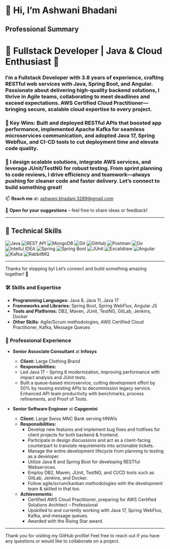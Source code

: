 # 👋 Hi, I’m Ashwani Bhadani

## Professional Summary

# 🔹 Fullstack Developer | Java & Cloud Enthusiast 🔹
### I’m a Fullstack Developer with 3.8 years of experience, crafting RESTful web services with Java, Spring Boot, and Angular. Passionate about delivering high-quality backend solutions, I thrive in Agile teams, collaborating to meet deadlines and exceed expectations. AWS Certified Cloud Practitioner—bringing secure, scalable cloud expertise to every project. 
### 🚀 Key Wins: Built and deployed RESTful APIs that boosted app performance, implemented Apache Kafka for seamless microservices communication, and adopted Java 17, Spring Webflux, and CI-CD tools to cut deployment time and elevate code quality. 
### 🌟 I design scalable solutions, integrate AWS services, and leverage JUnit/TestNG for robust testing. From sprint planning to code reviews, I drive efficiency and teamwork—always pushing for cleaner code and faster delivery. Let’s connect to build something great!

📫 **Reach me** at: [ashwani.bhadani.3289@gmail.com](mailto:ashwani.bhadani.3289@gmail.com)

💬 **Open for your suggestions** – feel free to share ideas or feedback!

---

## 🥇 Technical Skills

![Java](https://img.shields.io/badge/Java-ED8B00?style=for-the-badge&logo=java&logoColor=white)
![REST API](https://img.shields.io/badge/REST_API-000000?style=for-the-badge&logo=rest&logoColor=white)
![MongoDB](https://img.shields.io/badge/MongoDB-47A248?style=for-the-badge&logo=mongodb&logoColor=white)
![Git](https://img.shields.io/badge/Git-F05032?style=for-the-badge&logo=git&logoColor=white)
![GitHub](https://img.shields.io/badge/GitHub-181717?style=for-the-badge&logo=github&logoColor=white)
![Postman](https://img.shields.io/badge/Postman-FF6C37?style=for-the-badge&logo=postman&logoColor=white)
![Go](https://img.shields.io/badge/Go-00ADD8?style=for-the-badge&logo=go&logoColor=white)
![IntelliJ IDEA](https://img.shields.io/badge/IntelliJ_IDEA-000000?style=for-the-badge&logo=intellij-idea&logoColor=white)
![Spring](https://img.shields.io/badge/Spring-6DB33F?style=for-the-badge&logo=spring&logoColor=white)
![Spring Boot](https://img.shields.io/badge/Spring_Boot-6DB33F?style=for-the-badge&logo=spring-boot&logoColor=white)
![JUnit](https://img.shields.io/badge/JUnit-25A162?style=for-the-badge&logo=junit5&logoColor=white)
![Excalidraw](https://img.shields.io/badge/Excalidraw-1D1D1D?style=for-the-badge&logo=excalidraw&logoColor=white)
![Angular](https://img.shields.io/badge/Angular-DD0031?style=for-the-badge&logo=angular&logoColor=white)
![Kafka](https://img.shields.io/badge/Apache_Kafka-231F20?style=for-the-badge&logo=apachekafka&logoColor=white)
![RabbitMQ](https://img.shields.io/badge/RabbitMQ-FF6600?style=for-the-badge&logo=rabbitmq&logoColor=white)

---

Thanks for stopping by! Let’s connect and build something amazing together! 🚀

### 🛠 Skills and Expertise

- **Programming Languages:** Java 8, Java 11, Java 17
- **Frameworks and Libraries:** Spring Boot, Spring WebFlux, Angular JS
- **Tools and Platforms:** DB2, Maven, JUnit, TestNG, GitLab, Jenkins, Docker
- **Other Skills:** Agile/Scrum methodologies, AWS Certified Cloud Practitioner, Kafka, Message Queues

### 💼 Professional Experience
- **Senior Associate Consultant** at **Infosys**
  - **Client:** Large Clothing Brand
  - **Responsibilities:**
  - Led Java 17 - Spring 6 modernization, improving performance with impact analysis and JUnit tests.
  - Built a queue-based microservice, cutting development effort by 50% by reusing existing APIs to decommission
    legacy service. Enhanced API team productivity with benchmarks, process refinements, and Proof of Tests.

- **Senior Software Engineer** at **Capgemini**
  - **Client:** Large Swiss MNC Bank serving HNWIs
  - **Responsibilities:**
    - Develop new features and implement bug fixes and hotfixes for client projects for both backend & frontend.
    - Participate in design discussions and act as a client-facing counterpart to translate requirements into actionable tickets.
    - Manage the entire development lifecycle from planning to testing as a developer.
    - Utilize Java 8 and Spring Boot for developing RESTful Webservices.
    - Employ DB2, Maven, JUnit, TestNG, and CI/CD tools such as GitLab, Jenkins, and Docker.
    - Follow agile/scrum/kanban methodologies with the development team & skilled in that too.
  - **Achievements:**
    - Certified AWS Cloud Practitioner, preparing for AWS Certified Solutions Architect – Professional
    - Upskilled to and currently working with Java 17, Spring WebFlux, Kafka, and message queues.
    - Awarded with the Rising Star award.
---
Thank you for visiting my GitHub profile! Feel free to reach out if you have any questions or would like to collaborate on a project.
```
